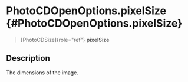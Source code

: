 PhotoCDOpenOptions.pixelSize {#PhotoCDOpenOptions.pixelSize}
============================

> [PhotoCDSize]{role="ref"} **pixelSize**

Description
-----------

The dimensions of the image.
